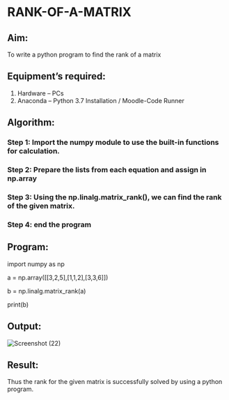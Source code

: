 # RANK-OF-A-MATRIX
## Aim:
To write a python program to find the rank of a matrix
## Equipment’s required:
1. 	Hardware – PCs
2. 	Anaconda – Python 3.7 Installation / Moodle-Code Runner
## Algorithm:
### Step 1: Import the numpy module to use the built-in functions for calculation.
### Step 2: Prepare the lists from each equation and assign in np.array
### Step 3: Using the np.linalg.matrix_rank(), we can find the rank of the given matrix.
### Step 4: end the program
## Program:
import numpy as np

a = np.array([[3,2,5],[1,1,2],[3,3,6]])

b = np.linalg.matrix_rank(a)

print(b)
## Output:
![Screenshot (22)](https://github.com/anushanirudh/RANK-OF-A-MATRIX/assets/151725737/31e89bdb-47fc-42b0-9236-39d46295eb4d)

## Result:
Thus the rank for the given matrix is successfully solved by  using a python program.

